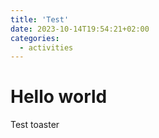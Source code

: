 ```yaml
---
title: 'Test'
date: 2023-10-14T19:54:21+02:00
categories:
  - activities
---
```


# Hello world

Test toaster

